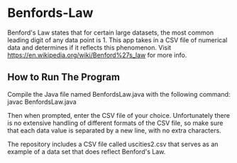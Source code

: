 # Benfords-Law
Benford's Law states that for certain large datasets, the most common leading digit of any data point is 1. This app takes in a CSV file of numerical data and determines if it reflects this phenomenon. Visit https://en.wikipedia.org/wiki/Benford%27s_law for more info.

## How to Run The Program

Compile the Java file named BenfordsLaw.java with the following command:
javac BenfordsLaw.java

Then when prompted, enter the CSV file of your choice. Unfortunately there is no extensive handling of different formats of the CSV file, so make sure that each data value is separated by a new line, with no extra characters. 

The repository includes a CSV file called uscities2.csv that serves as an example of a data set that does reflect Benford's Law.
